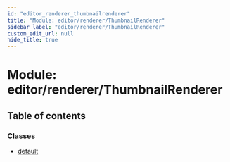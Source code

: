 ```yaml
---
id: "editor_renderer_thumbnailrenderer"
title: "Module: editor/renderer/ThumbnailRenderer"
sidebar_label: "editor/renderer/ThumbnailRenderer"
custom_edit_url: null
hide_title: true
---
```


# Module: editor/renderer/ThumbnailRenderer

## Table of contents

### Classes

- [default](../classes/editor_renderer_thumbnailrenderer.default.md)

